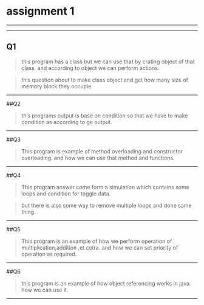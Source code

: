 # assignment 1
---------------------------------------
---------------------------------------
## Q1 
>  this program has a class but we can use that by crating object of that class. and according to object we can perform actions.
 
>this question about to make class object and get how many size of memory block they occupie. 
---------------------------------------

##Q2
> this programs output is base on condition so that we have to make condition as according to ge output.

-----------------

##Q3
>This program is example of method overloading and constructor overloading. and how we can use that method and functions.  
---
##Q4 
> This program answer come form a simulation which contains some loops and condition for toggle data.

> but there is also some way to remove multiple loops and done same thing.
-------------
##Q5
>This program is an example of how we perform operation of multiplication,addition ,et cetra.
> and how we can set priority of operation as required.
-------------

##Q6
> this program is an example of how object referencing works in java. how we can use it.
-------------------